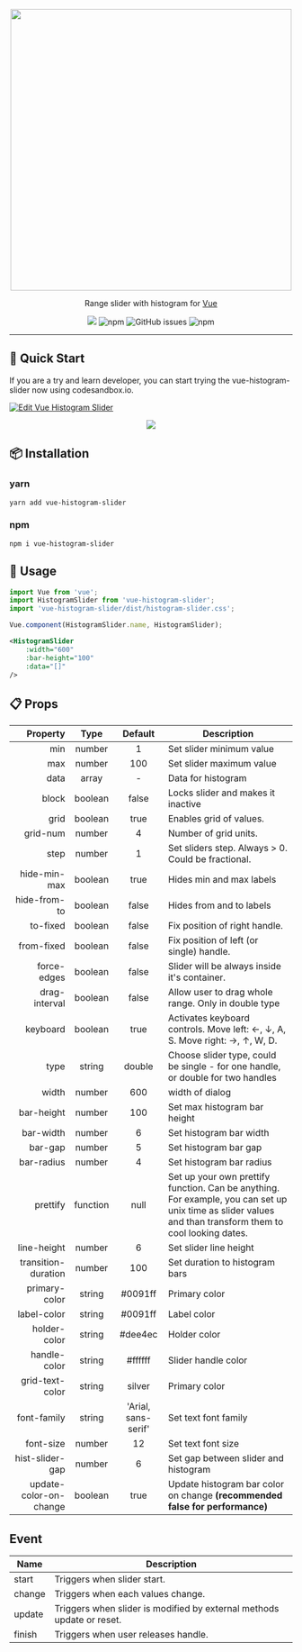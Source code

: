 <p align="center">
    <img src="https://github.com/oguzhaninan/vue-histogram-slider/raw/master/resources/header.png" width="500">
</p>
<p align="center">
 Range slider with histogram for <a href="http://vuejs.org/" rel="nofollow" class="rich-diff-level-one">Vue</a>
</p>
<p align="center">
    <img src="https://img.shields.io/npm/l/vue-histogram-slider?style=flat-square" />
    <img alt="npm" src="https://img.shields.io/npm/dm/vue-histogram-slider?style=flat-square">
    <img alt="GitHub issues" src="https://img.shields.io/github/issues/oguzhaninan/vue-histogram-slider?style=flat-square">
    <img alt="npm" src="https://img.shields.io/npm/v/vue-histogram-slider?style=flat-square">
</p>
<hr>

## 🚀 Quick Start
If you are a try and learn developer, you can start trying the vue-histogram-slider now using codesandbox.io.

<a href="https://codesandbox.io/s/vue-histogram-slider-b7m0e?fontsize=14" target="_blank">
  <img alt="Edit Vue Histogram Slider" src="https://codesandbox.io/static/img/play-codesandbox.svg">
</a>


<p align="center">
    <img src="https://github.com/oguzhaninan/vue-histogram-slider/raw/master/resources/histogram-slider-demo.gif">
</p>

## 📦 Installation    
### yarn
`yarn add vue-histogram-slider`

### npm
`npm i vue-histogram-slider`

## 🔧 Usage
```js
import Vue from 'vue';
import HistogramSlider from 'vue-histogram-slider';
import 'vue-histogram-slider/dist/histogram-slider.css';

Vue.component(HistogramSlider.name, HistogramSlider);
```

```xml
<HistogramSlider
    :width="600"
    :bar-height="100"
    :data="[]"
/>
```

## 📋 Props

Property|Type|Default|Description
---:|:---:|:---:|---
min|number|1|Set slider minimum value
max|number|100|Set slider maximum value
data|array| - |Data for histogram
block|boolean|false|Locks slider and makes it inactive
grid|boolean|true|Enables grid of values.
grid-num|number|4|Number of grid units.
step|number|1|Set sliders step. Always > 0. Could be fractional.
hide-min-max|boolean|true|Hides min and max labels
hide-from-to|boolean|false|Hides from and to labels
to-fixed|boolean|false|Fix position of right handle.
from-fixed|boolean|false|Fix position of left (or single) handle.
force-edges|boolean|false|Slider will be always inside it's container.
drag-interval|boolean|false|Allow user to drag whole range. Only in double type
keyboard|boolean|true|Activates keyboard controls. Move left: ←, ↓, A, S. Move right: →, ↑, W, D.
type|string|double|Choose slider type, could be single - for one handle, or double for two handles
width|number|600|width of dialog
bar-height|number|100|Set max histogram bar height
bar-width|number|6|Set histogram bar width
bar-gap|number|5|Set histogram bar gap
bar-radius|number|4|Set histogram bar radius
prettify|function|null|Set up your own prettify function. Can be anything. For example, you can set up unix time as slider values and than transform them to cool looking dates.
line-height|number|6|Set slider line height
transition-duration|number|100|Set duration to histogram bars
primary-color|string|#0091ff|Primary color
label-color|string|#0091ff|Label color
holder-color|string|#dee4ec|Holder color
handle-color|string|#ffffff|Slider handle color
grid-text-color|string|silver|Primary color
font-family|string|'Arial, sans-serif'|Set text font family
font-size|number|12|Set text font size
hist-slider-gap|number|6|Set gap between slider and histogram
update-color-on-change|boolean|true|Update histogram bar color on change **(recommended false for performance)**

## Event
Name|Description
---|---
start |Triggers when slider start.
change|Triggers when each values change.
update|Triggers when slider is modified by external methods update or reset.
finish|Triggers when user releases handle.

